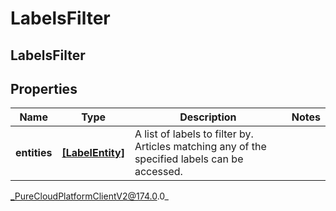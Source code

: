 # LabelsFilter

## LabelsFilter

## Properties

|Name | Type | Description | Notes|
|------------ | ------------- | ------------- | -------------|
| **entities** | [**[LabelEntity]**]([LabelEntity]) | A list of labels to filter by. Articles matching any of the specified labels can be accessed. | |



_PureCloudPlatformClientV2@174.0.0_
